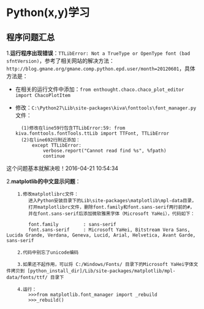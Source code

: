 # Python(x,y)学习 #

## 程序问题汇总 ##

1.**运行程序出现错误**：`TTLibError: Not a TrueType or OpenType font (bad sfntVersion)`，参考了相关网站的解决方法：`http://blog.gmane.org/gmane.comp.python.epd.user/month=20120601`，具体方法是：

			
- 在相关的运行文件中添加：`from enthought.chaco.chaco_plot_editor import ChacoPlotItem`
- 修改：`C:\Python27\Lib\site-packages\kiva\fonttools\font_manager.py`文件：
		
		(1)修改在line59行包含TTLibError:59: from kiva.fonttools.fontTools.ttLib import TTFont, TTLibError
		(2)在line692行附近添加：
			except TTLibError:
    			verbose.report("Cannot read find %s", %fpath)
    			continue
这个问题基本就解决啦！2016-04-21 10:54:34 


2.**matplotlib的中文显示问题**：

		1.修改matplotlibrc文件：
			进入Python安装目录下的Lib\site-packages\matplotlib\mpl-data目录，
			打开matplotlibrc文件，删除font.family和font.sans-serif两行前的#，
			并在font.sans-serif后添加微软雅黑字体（Microsoft YaHei），代码如下：

			font.family         : sans-serif
			font.sans-serif     : Microsoft YaHei, Bitstream Vera Sans, Lucida Grande, Verdana, Geneva, Lucid, Arial, Helvetica, Avant Garde, sans-serif
		
		2.代码中别忘了unicode编码

		3.如果还不起作用，可以将 C:/Windows/Fonts/ 目录下的Microsoft YaHei字体文件拷贝到 [python_install_dir]/Lib/site-packages/matplotlib/mpl-data/fonts/ttf/ 目录下
		
		4.运行：
			>>>from matplotlib.font_manager import _rebuild
			>>>_rebuild()